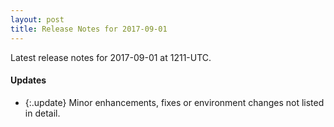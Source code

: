 ```yaml
---
layout: post
title: Release Notes for 2017-09-01
---
```


Latest release notes for 2017-09-01 at 1211-UTC.

<div class='updates' markdown='1'>

#### Updates

- {:.update} Minor enhancements, fixes or environment changes not listed in detail.

</div>


